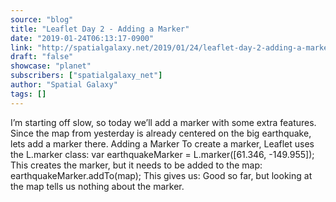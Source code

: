 ```yaml
---
source: "blog"
title: "Leaflet Day 2 - Adding a Marker"
date: "2019-01-24T06:13:17-0900"
link: "http://spatialgalaxy.net/2019/01/24/leaflet-day-2-adding-a-marker/"
draft: "false"
showcase: "planet"
subscribers: ["spatialgalaxy_net"]
author: "Spatial Galaxy"
tags: []
---
```


I&rsquo;m starting off slow, so today we&rsquo;ll add a marker with some extra features. Since the map from yesterday is already centered on the big earthquake, lets add a marker there.
Adding a Marker To create a marker, Leaflet uses the L.marker class:
var earthquakeMarker = L.marker([61.346, -149.955]); This creates the marker, but it needs to be added to the map:
earthquakeMarker.addTo(map); This gives us:
Good so far, but looking at the map tells us nothing about the marker.
